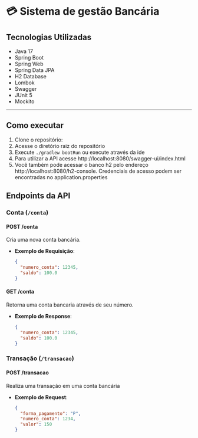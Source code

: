 # 💳 Sistema de gestão Bancária

## Tecnologias Utilizadas

- Java 17
- Spring Boot
- Spring Web
- Spring Data JPA
- H2 Database
- Lombok
- Swagger
- JUnit 5
- Mockito

---

## Como executar

1. Clone o repositório:
2. Acesse o diretório raiz do repositório
3. Execute `./gradlew bootRun` ou execute através da ide
4. Para utilizar a API acesse http://localhost:8080/swagger-ui/index.html
5. Você também pode acessar o banco h2 pelo endereço http://localhost:8080/h2-console. Credenciais de acesso podem ser encontradas no application.properties

## Endpoints da API

### Conta (`/conta`)

#### **POST /conta**
Cria uma nova conta bancária.

- **Exemplo de Requisição**:
  ```json
  {
    "numero_conta": 12345,
    "saldo": 100.0
  }

#### **GET /conta**
Retorna uma conta bancaria através de seu número.

- **Exemplo de Response**:
  ```json
  {
    "numero_conta": 12345,
    "saldo": 100.0
  }

### Transação (`/transacao`)

#### **POST /transacao**
Realiza uma transação em uma conta bancária

- **Exemplo de Request**:
  ```json
  {
    "forma_pagamento": "P",
    "numero_conta": 1234,
    "valor": 150
  }
